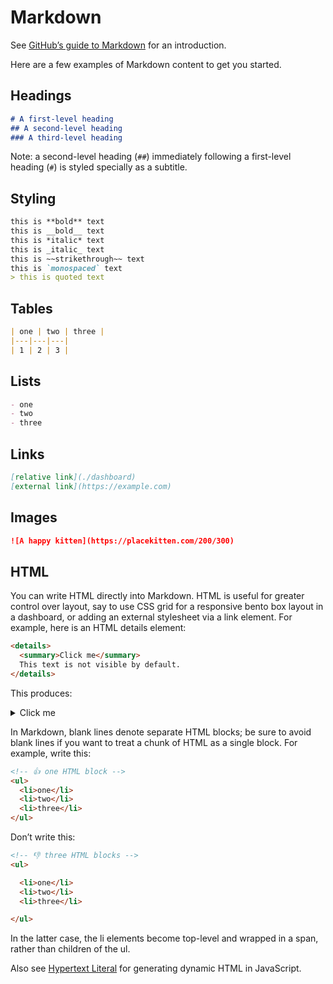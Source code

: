 # Markdown

See [GitHub’s guide to Markdown](https://docs.github.com/en/get-started/writing-on-github/getting-started-with-writing-and-formatting-on-github/basic-writing-and-formatting-syntax) for an introduction.

Here are a few examples of Markdown content to get you started.

## Headings

```md
# A first-level heading
## A second-level heading
### A third-level heading
```

Note: a second-level heading (`##`) immediately following a first-level heading (`#`) is styled specially as a subtitle.

## Styling

```md
this is **bold** text
this is __bold__ text
this is *italic* text
this is _italic_ text
this is ~~strikethrough~~ text
this is `monospaced` text
> this is quoted text
```

## Tables

```md
| one | two | three |
|---|---|---|
| 1 | 2 | 3 |
```

## Lists

```md
- one
- two
- three
```

## Links

```md
[relative link](./dashboard)
[external link](https://example.com)
```

## Images

```md
![A happy kitten](https://placekitten.com/200/300)
```

## HTML

You can write HTML directly into Markdown. HTML is useful for greater control over layout, say to use CSS grid for a responsive bento box layout in a dashboard, or adding an external stylesheet via a link element. For example, here is an HTML details element:

````html
<details>
  <summary>Click me</summary>
  This text is not visible by default.
</details>
````

This produces:

<details>
  <summary>Click me</summary>
  This text is not visible by default.
</details>

In Markdown, blank lines denote separate HTML blocks; be sure to avoid blank lines if you want to treat a chunk of HTML as a single block. For example, write this:

```md
<!-- 👍 one HTML block -->
<ul>
  <li>one</li>
  <li>two</li>
  <li>three</li>
</ul>
```

Don’t write this:

```md
<!-- 👎 three HTML blocks -->
<ul>

  <li>one</li>
  <li>two</li>
  <li>three</li>

</ul>
```

In the latter case, the li elements become top-level and wrapped in a span, rather than children of the ul.

Also see [Hypertext Literal](./lib/htl) for generating dynamic HTML in JavaScript.
